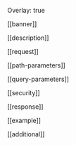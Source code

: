 Overlay: true

[[banner]]


[[description]]


[[request]]


[[path-parameters]]


[[query-parameters]]


[[security]]


[[response]]


[[example]]


[[additional]]

